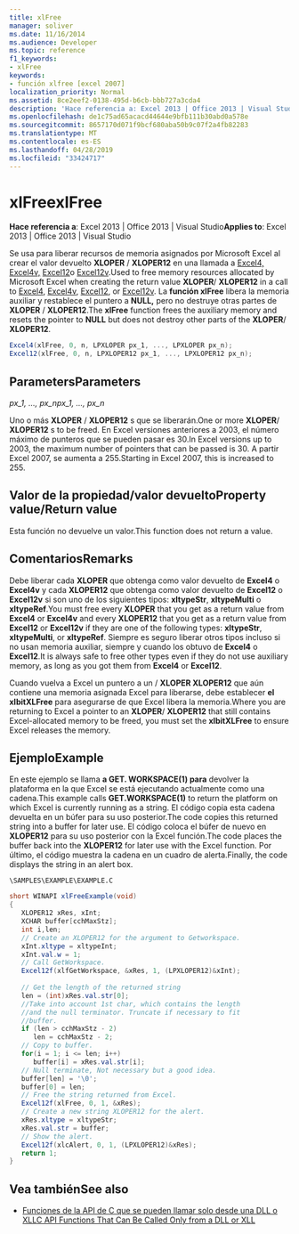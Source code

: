 ```yaml
---
title: xlFree
manager: soliver
ms.date: 11/16/2014
ms.audience: Developer
ms.topic: reference
f1_keywords:
- xlFree
keywords:
- función xlfree [excel 2007]
localization_priority: Normal
ms.assetid: 8ce2eef2-0138-495d-b6cb-bbb727a3cda4
description: 'Hace referencia a: Excel 2013 | Office 2013 | Visual Studio'
ms.openlocfilehash: de1c75ad65acacd44644e9bfb111b30abd0a578e
ms.sourcegitcommit: 8657170d071f9bcf680aba50b9c07f2a4fb82283
ms.translationtype: MT
ms.contentlocale: es-ES
ms.lasthandoff: 04/28/2019
ms.locfileid: "33424717"
---
```

# <a name="xlfree"></a><span data-ttu-id="a49cd-104">xlFree</span><span class="sxs-lookup"><span data-stu-id="a49cd-104">xlFree</span></span>

 <span data-ttu-id="a49cd-105">**Hace referencia a**: Excel 2013 | Office 2013 | Visual Studio</span><span class="sxs-lookup"><span data-stu-id="a49cd-105">**Applies to**: Excel 2013 | Office 2013 | Visual Studio</span></span> 
  
<span data-ttu-id="a49cd-106">Se usa para liberar recursos de memoria asignados por Microsoft Excel al crear el valor devuelto **XLOPER** /  **XLOPER12** en una llamada a [Excel4,](excel4-excel12.md) [Excel4v,](excel4v-excel12v.md) [Excel12](excel4-excel12.md)o [Excel12v](excel4v-excel12v.md).</span><span class="sxs-lookup"><span data-stu-id="a49cd-106">Used to free memory resources allocated by Microsoft Excel when creating the return value **XLOPER**/ **XLOPER12** in a call to [Excel4](excel4-excel12.md), [Excel4v](excel4v-excel12v.md), [Excel12](excel4-excel12.md), or [Excel12v](excel4v-excel12v.md).</span></span> <span data-ttu-id="a49cd-107">La **función xlFree** libera la memoria auxiliar y restablece el puntero a **NULL,** pero no destruye otras partes de **XLOPER** /  **XLOPER12**.</span><span class="sxs-lookup"><span data-stu-id="a49cd-107">The **xlFree** function frees the auxiliary memory and resets the pointer to **NULL** but does not destroy other parts of the **XLOPER**/ **XLOPER12**.</span></span>
  
```cs
Excel4(xlFree, 0, n, LPXLOPER px_1, ..., LPXLOPER px_n);
Excel12(xlFree, 0, n, LPXLOPER12 px_1, ..., LPXLOPER12 px_n);
```

## <a name="parameters"></a><span data-ttu-id="a49cd-108">Parameters</span><span class="sxs-lookup"><span data-stu-id="a49cd-108">Parameters</span></span>

 <span data-ttu-id="a49cd-109">_px_1, ..., px_n_</span><span class="sxs-lookup"><span data-stu-id="a49cd-109">_px_1, ..., px_n_</span></span>
  
<span data-ttu-id="a49cd-110">Uno o más **XLOPER** /  **XLOPER12** s que se liberarán.</span><span class="sxs-lookup"><span data-stu-id="a49cd-110">One or more **XLOPER**/ **XLOPER12** s to be freed.</span></span> <span data-ttu-id="a49cd-111">En Excel versiones anteriores a 2003, el número máximo de punteros que se pueden pasar es 30.</span><span class="sxs-lookup"><span data-stu-id="a49cd-111">In Excel versions up to 2003, the maximum number of pointers that can be passed is 30.</span></span> <span data-ttu-id="a49cd-112">A partir Excel 2007, se aumenta a 255.</span><span class="sxs-lookup"><span data-stu-id="a49cd-112">Starting in Excel 2007, this is increased to 255.</span></span>
  
## <a name="property-valuereturn-value"></a><span data-ttu-id="a49cd-113">Valor de la propiedad/valor devuelto</span><span class="sxs-lookup"><span data-stu-id="a49cd-113">Property value/Return value</span></span>

<span data-ttu-id="a49cd-114">Esta función no devuelve un valor.</span><span class="sxs-lookup"><span data-stu-id="a49cd-114">This function does not return a value.</span></span>
  
## <a name="remarks"></a><span data-ttu-id="a49cd-115">Comentarios</span><span class="sxs-lookup"><span data-stu-id="a49cd-115">Remarks</span></span>

<span data-ttu-id="a49cd-116">Debe liberar cada **XLOPER** que obtenga como valor devuelto de **Excel4** o **Excel4v** y cada **XLOPER12** que obtenga como valor devuelto de **Excel12** o **Excel12v** si son uno de los siguientes tipos: **xltypeStr**, **xltypeMulti** o **xltypeRef**.</span><span class="sxs-lookup"><span data-stu-id="a49cd-116">You must free every **XLOPER** that you get as a return value from **Excel4** or **Excel4v** and every **XLOPER12** that you get as a return value from **Excel12** or **Excel12v** if they are one of the following types: **xltypeStr**, **xltypeMulti**, or **xltypeRef**.</span></span> <span data-ttu-id="a49cd-117">Siempre es seguro liberar otros tipos incluso si no usan memoria auxiliar, siempre y cuando los obtuvo de **Excel4** o **Excel12**.</span><span class="sxs-lookup"><span data-stu-id="a49cd-117">It is always safe to free other types even if they do not use auxiliary memory, as long as you got them from **Excel4** or **Excel12**.</span></span>
  
<span data-ttu-id="a49cd-118">Cuando vuelva a Excel un puntero a un  /  **XLOPER XLOPER12** que aún contiene una memoria asignada Excel para liberarse, debe establecer **el xlbitXLFree** para asegurarse de que Excel libera la memoria.</span><span class="sxs-lookup"><span data-stu-id="a49cd-118">Where you are returning to Excel a pointer to an **XLOPER**/ **XLOPER12** that still contains Excel-allocated memory to be freed, you must set the **xlbitXLFree** to ensure Excel releases the memory.</span></span> 
  
## <a name="example"></a><span data-ttu-id="a49cd-119">Ejemplo</span><span class="sxs-lookup"><span data-stu-id="a49cd-119">Example</span></span>

<span data-ttu-id="a49cd-120">En este ejemplo se llama **a GET. WORKSPACE(1) para** devolver la plataforma en la que Excel se está ejecutando actualmente como una cadena.</span><span class="sxs-lookup"><span data-stu-id="a49cd-120">This example calls **GET.WORKSPACE(1)** to return the platform on which Excel is currently running as a string.</span></span> <span data-ttu-id="a49cd-121">El código copia esta cadena devuelta en un búfer para su uso posterior.</span><span class="sxs-lookup"><span data-stu-id="a49cd-121">The code copies this returned string into a buffer for later use.</span></span> <span data-ttu-id="a49cd-122">El código coloca el búfer de nuevo en **XLOPER12** para su uso posterior con la Excel función.</span><span class="sxs-lookup"><span data-stu-id="a49cd-122">The code places the buffer back into the **XLOPER12** for later use with the Excel function.</span></span> <span data-ttu-id="a49cd-123">Por último, el código muestra la cadena en un cuadro de alerta.</span><span class="sxs-lookup"><span data-stu-id="a49cd-123">Finally, the code displays the string in an alert box.</span></span> 
  
 `\SAMPLES\EXAMPLE\EXAMPLE.C`
  
```cs
short WINAPI xlFreeExample(void)
{
   XLOPER12 xRes, xInt;
   XCHAR buffer[cchMaxStz];
   int i,len;
   // Create an XLOPER12 for the argument to Getworkspace.
   xInt.xltype = xltypeInt;
   xInt.val.w = 1;
   // Call GetWorkspace.
   Excel12f(xlfGetWorkspace, &xRes, 1, (LPXLOPER12)&xInt);
   
   // Get the length of the returned string
   len = (int)xRes.val.str[0];
   //Take into account 1st char, which contains the length
   //and the null terminator. Truncate if necessary to fit
   //buffer.
   if (len > cchMaxStz - 2)
      len = cchMaxStz - 2;
   // Copy to buffer.
   for(i = 1; i <= len; i++)
      buffer[i] = xRes.val.str[i];
   // Null terminate, Not necessary but a good idea.
   buffer[len] = '\0';
   buffer[0] = len;
   // Free the string returned from Excel.
   Excel12f(xlFree, 0, 1, &xRes);
   // Create a new string XLOPER12 for the alert.
   xRes.xltype = xltypeStr;
   xRes.val.str = buffer;
   // Show the alert.
   Excel12f(xlcAlert, 0, 1, (LPXLOPER12)&xRes);
   return 1;
}
```

## <a name="see-also"></a><span data-ttu-id="a49cd-124">Vea también</span><span class="sxs-lookup"><span data-stu-id="a49cd-124">See also</span></span>

- [<span data-ttu-id="a49cd-125">Funciones de la API de C que se pueden llamar solo desde una DLL o XLL</span><span class="sxs-lookup"><span data-stu-id="a49cd-125">C API Functions That Can Be Called Only from a DLL or XLL</span></span>](c-api-functions-that-can-be-called-only-from-a-dll-or-xll.md)

